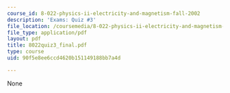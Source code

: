 ```yaml
---
course_id: 8-022-physics-ii-electricity-and-magnetism-fall-2002
description: 'Exams: Quiz #3'
file_location: /coursemedia/8-022-physics-ii-electricity-and-magnetism-fall-2002/90f5e8ee6ccd4620b151149188bb7a4d_8022quiz3_final.pdf
file_type: application/pdf
layout: pdf
title: 8022quiz3_final.pdf
type: course
uid: 90f5e8ee6ccd4620b151149188bb7a4d

---
```

None